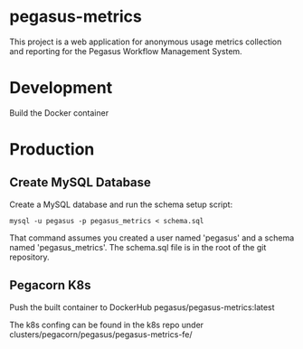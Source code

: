 pegasus-metrics
===============

This project is a web application for anonymous usage metrics collection and 
reporting for the Pegasus Workflow Management System.

Development
===========

Build the Docker container

Production
==========

Create MySQL Database
---------------------

Create a MySQL database and run the schema setup script:

    mysql -u pegasus -p pegasus_metrics < schema.sql

That command assumes you created a user named 'pegasus' and a schema
named 'pegasus_metrics'. The schema.sql file is in the root of the
git repository.

Pegacorn K8s
------------

Push the built container to DockerHub pegasus/pegasus-metrics:latest

The k8s confing can be found in the k8s repo under
clusters/pegacorn/pegasus/pegasus-metrics-fe/


